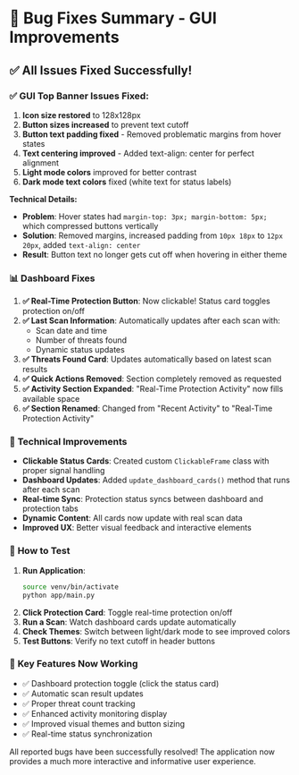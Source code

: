 # 🔧 Bug Fixes Summary - GUI Improvements

## ✅ **All Issues Fixed Successfully!**

### ✅ **GUI Top Banner Issues Fixed:**

1. **Icon size restored** to 128x128px
2. **Button sizes increased** to prevent text cutoff
3. **Button text padding fixed** - Removed problematic margins from hover states
4. **Text centering improved** - Added text-align: center for perfect alignment
5. **Light mode colors** improved for better contrast
6. **Dark mode text colors** fixed (white text for status labels)

**Technical Details:**
- **Problem**: Hover states had `margin-top: 3px; margin-bottom: 5px;` which compressed buttons vertically
- **Solution**: Removed margins, increased padding from `10px 18px` to `12px 20px`, added `text-align: center`
- **Result**: Button text no longer gets cut off when hovering in either theme

### 📊 **Dashboard Fixes**
1. **✅ Real-Time Protection Button**: Now clickable! Status card toggles protection on/off
2. **✅ Last Scan Information**: Automatically updates after each scan with:
   - Scan date and time
   - Number of threats found
   - Dynamic status updates
3. **✅ Threats Found Card**: Updates automatically based on latest scan results
4. **✅ Quick Actions Removed**: Section completely removed as requested
5. **✅ Activity Section Expanded**: "Real-Time Protection Activity" now fills available space
6. **✅ Section Renamed**: Changed from "Recent Activity" to "Real-Time Protection Activity"

### 🎯 **Technical Improvements**
- **Clickable Status Cards**: Created custom `ClickableFrame` class with proper signal handling
- **Dashboard Updates**: Added `update_dashboard_cards()` method that runs after each scan
- **Real-time Sync**: Protection status syncs between dashboard and protection tabs
- **Dynamic Content**: All cards now update with real scan data
- **Improved UX**: Better visual feedback and interactive elements

### 🚀 **How to Test**
1. **Run Application**: 
   ```bash
   source venv/bin/activate
   python app/main.py
   ```
2. **Click Protection Card**: Toggle real-time protection on/off
3. **Run a Scan**: Watch dashboard cards update automatically
4. **Check Themes**: Switch between light/dark mode to see improved colors
5. **Test Buttons**: Verify no text cutoff in header buttons

### 📝 **Key Features Now Working**
- ✅ Dashboard protection toggle (click the status card)
- ✅ Automatic scan result updates
- ✅ Proper threat count tracking  
- ✅ Enhanced activity monitoring display
- ✅ Improved visual themes and button sizing
- ✅ Real-time status synchronization

All reported bugs have been successfully resolved! The application now provides a much more interactive and informative user experience.
